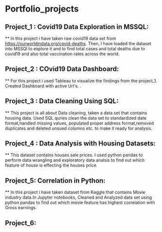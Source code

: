 # Portfolio_projects
## Project_1 : Covid19 Data Exploration in MSSQL:
** In this project i have taken raw covid19 data set from  https://ourworldindata.org/covid-deaths. Then, I have loaded the dataset into MSSQl to explore it and to find total cases and total deaths due to covid19 and  also total vaccination rates across the world.
## Project_2 : COvid19 Data Dashboard:
** For this project i used Tableau to visualize the findings from the project_1. Created Dashboard with active Url's. .
## Project_3 : Data Cleaning Using SQL:
** This project is all about Data cleaning, taken a data set that contains housing data. Used SQL quries clean the data set to standardized date format,handled missing values, populated proper address format,removed duplicates and deleted unsued columns etc. to make it ready for analysis.
## Project_4 : Data Analysis with Housing Datasets:
** This dataset contains houses sale prices. I used python pandas to perform data wrangling and exploratory data analsis to find out which feature of house is effecting the houses price.
## Project_5: Correlation in Python:
** In this project i have taken  dataset from Kaggle that contains Movie industry data.In Jupyter notebooks, Cleaned and  Analyzed  data set  using python pandas to find out which movie feature has highest correlation with Gross earnings.
## Project_6:

